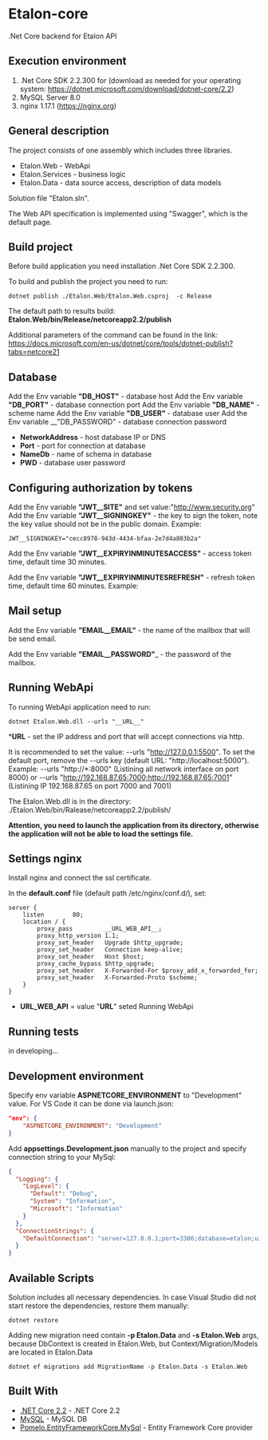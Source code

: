 # Etalon-core
.Net Core backend for Etalon API

## Execution environment
1. .Net Core SDK 2.2.300 for (download as needed for your operating system: https://dotnet.microsoft.com/download/dotnet-core/2.2)
2. MySQL Server 8.0
3. nginx 1.17.1 (https://nginx.org)

## General description

The project consists of one assembly which includes three libraries.

* Etalon.Web - WebApi
* Etalon.Services - business logic
* Etalon.Data - data source access, description of data models

Solution file "Etalon.sln".

The Web API specification is implemented using "Swagger", which is the default page.

## Build project

Before build application you need installation .Net Core SDK 2.2.300.

To build and publish the project you need to run:
```
dotnet publish ./Etalon.Web/Etalon.Web.csproj  -c Release
```
The default path to results build: __Etalon.Web/bin/Release/netcoreapp2.2/publish__

Additional parameters of the command can be found in the link: https://docs.microsoft.com/en-us/dotnet/core/tools/dotnet-publish?tabs=netcore21


## Database

Add the Env variable __"DB_HOST"__ - database host
Add the Env variable __"DB_PORT"__ - database connection port 
Add the Env variable __"DB_NAME"__ - scheme name 
Add the Env variable __"DB_USER"__ - database user 
Add the Env variable __"DB_PASSWORD" - database connection password 

* __NetworkAddress__ - host database IP or DNS 
* __Port__ -  port for connection at database
* __NameDb__ - name of schema in database
* __PWD__ - database user password

## Configuring authorization by tokens

Add the Env variable __"JWT__SITE"__ and set value:"http://www.security.org"
Add the Env variable __"JWT__SIGNINGKEY"__ - the key to sign the token, note the key value should not be in the public domain. Example: 
```
JWT__SIGNINGKEY="cecc8978-943d-4434-bfaa-2e7d4a803b2a"
```
Add the Env variable __"JWT__EXPIRYINMINUTESACCESS"__ - access token time, default time 30 minutes. 

Add the Env variable __"JWT__EXPIRYINMINUTESREFRESH"__ - refresh token time, default time 60 minutes. Example:

## Mail setup

Add the Env variable __"EMAIL__EMAIL"__ - the name of the mailbox that will be send email.

Add the Env variable __"EMAIL__PASSWORD"___ - the password of the mailbox.

## Running WebApi

To running  WebApi application need to run:

```
dotnet Etalon.Web.dll --urls "__URL__"
```
*__URL__ - set the IP address and port that will accept connections via http. 

It is recommended to set the value: --urls "http://127.0.0.1:5500". To set the default port, remove the --urls key (default URL: "http://localhost:5000"). Example: --urls "http://*:8000" (Listining all network interface on port 8000) or --urls "http://192.168.87.65:7000;http://192.168.87.65:7001" (Listining IP 192.168.87.65 on port 7000 and 7001)

The Etalon.Web.dll is in the directory: ./Etalon.Web/bin/Ralease/netcoreapp2.2/publish/

**Attention, you need to launch the application from its directory, otherwise the application will not be able to load the settings file.**

## Settings nginx

Install nginx and connect the ssl certificate.

In the __default.conf__ file (default path /etc/nginx/conf.d/), set:

```
server {
    listen        80;
    location / {
        proxy_pass         __URL_WEB_API__;
        proxy_http_version 1.1;
        proxy_set_header   Upgrade $http_upgrade;
        proxy_set_header   Connection keep-alive;
        proxy_set_header   Host $host;
        proxy_cache_bypass $http_upgrade;
        proxy_set_header   X-Forwarded-For $proxy_add_x_forwarded_for;
        proxy_set_header   X-Forwarded-Proto $scheme;
    }
}

```
* __URL_WEB_API__ = value "__URL__" seted Running WebApi 

## Running tests

in developing...

## Development environment

Specify env variable **ASPNETCORE_ENVIRONMENT** to "Development" value. For VS Code it can be done via launch.json:

```json
"env": {
    "ASPNETCORE_ENVIRONMENT": "Development"
}
```

Add **appsettings.Development.json** manually to the project and specify connection string to your MySql:

```json
{
  "Logging": {
    "LogLevel": {
      "Default": "Debug",
      "System": "Information",
      "Microsoft": "Information"
    }
  },
  "ConnectionStrings": {
    "DefaultConnection": "server=127.0.0.1;port=3306;database=etalon;uid=root;password=123456"
  }
}
```

## Available Scripts

Solution includes all necessary dependencies. In case Visual Studio did not start restore the dependencies, restore them manually:

```
dotnet restore
```

Adding new migration need contain **-p Etalon.Data** and **-s Etalon.Web** args, because DbContext is created in Etalon.Web, but Context/Migration/Models are located in Etalon.Data

```
dotnet ef migrations add MigrationName -p Etalon.Data -s Etalon.Web
```

## Built With

* [.NET Core 2.2](https://dotnet.microsoft.com/download/dotnet-core/2.2) - .NET Core 2.2
* [MySQL](https://www.mysql.com/) - MySQL DB
* [Pomelo.EntityFrameworkCore.MySql](https://github.com/PomeloFoundation/Pomelo.EntityFrameworkCore.MySql) - Entity Framework Core provider
